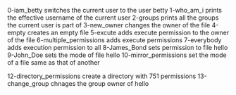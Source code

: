 0-iam_betty switches the current user to the user betty
1-who_am_i prints the effective username of the current user
2-groups prints all the groups the current user is part of
3-new_owner changes the owner of the file
4-empty creates an empty file
5-excute adds execute permission to the owner of the file
6-multiple_permissions adds execute permissions
7-everybody adds execution permission to all
8-James_Bond sets permission to file hello
9-John_Doe sets the mode of file hello
10-mirror_permissions set the mode of a file same as that of another

12-directory_permissions create a directory with 751 permissions
13-change_group chnages the group owner of hello
